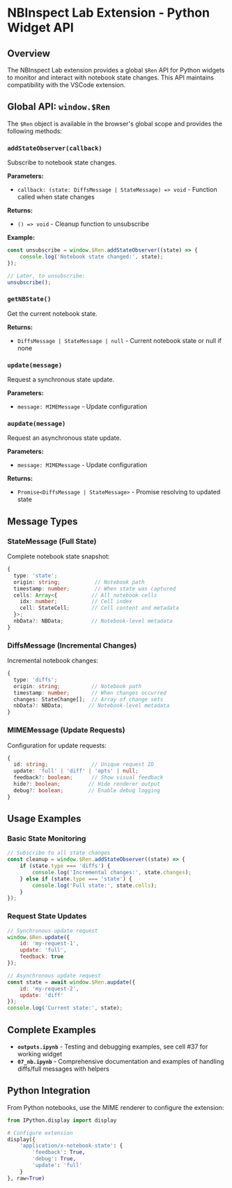 # NBInspect Lab Extension - Python Widget API

## Overview

The NBInspect Lab extension provides a global `$Ren` API for Python widgets to monitor and interact with notebook state changes. This API maintains compatibility with the VSCode extension.

## Global API: `window.$Ren`

The `$Ren` object is available in the browser's global scope and provides the following methods:

### `addStateObserver(callback)`
Subscribe to notebook state changes.

**Parameters:**
- `callback: (state: DiffsMessage | StateMessage) => void` - Function called when state changes

**Returns:**
- `() => void` - Cleanup function to unsubscribe

**Example:**
```javascript
const unsubscribe = window.$Ren.addStateObserver((state) => {
    console.log('Notebook state changed:', state);
});

// Later, to unsubscribe:
unsubscribe();
```

### `getNBState()`
Get the current notebook state.

**Returns:**
- `DiffsMessage | StateMessage | null` - Current notebook state or null if none

### `update(message)`
Request a synchronous state update.

**Parameters:**
- `message: MIMEMessage` - Update configuration

### `aupdate(message)`
Request an asynchronous state update.

**Parameters:**
- `message: MIMEMessage` - Update configuration

**Returns:**
- `Promise<DiffsMessage | StateMessage>` - Promise resolving to updated state

## Message Types

### StateMessage (Full State)
Complete notebook state snapshot:
```typescript
{
  type: 'state';
  origin: string;           // Notebook path
  timestamp: number;        // When state was captured
  cells: Array<{           // All notebook cells
    idx: number;           // Cell index
    cell: StateCell;       // Cell content and metadata
  }>;
  nbData?: NBData;         // Notebook-level metadata
}
```

### DiffsMessage (Incremental Changes)
Incremental notebook changes:
```typescript
{
  type: 'diffs';
  origin: string;          // Notebook path
  timestamp: number;       // When changes occurred
  changes: StateChange[];  // Array of change sets
  nbData?: NBData;        // Notebook-level metadata
}
```

### MIMEMessage (Update Requests)
Configuration for update requests:
```typescript
{
  id: string;              // Unique request ID
  update: 'full' | 'diff' | 'opts' | null;
  feedback?: boolean;      // Show visual feedback
  hide?: boolean;         // Hide renderer output
  debug?: boolean;        // Enable debug logging
}
```

## Usage Examples

### Basic State Monitoring
```javascript
// Subscribe to all state changes
const cleanup = window.$Ren.addStateObserver((state) => {
    if (state.type === 'diffs') {
        console.log('Incremental changes:', state.changes);
    } else if (state.type === 'state') {
        console.log('Full state:', state.cells);
    }
});
```

### Request State Updates
```javascript
// Synchronous update request
window.$Ren.update({
    id: 'my-request-1',
    update: 'full',
    feedback: true
});

// Asynchronous update request
const state = await window.$Ren.aupdate({
    id: 'my-request-2', 
    update: 'diff'
});
console.log('Current state:', state);
```

## Complete Examples

- **`outputs.ipynb`** - Testing and debugging examples, see cell #37 for working widget
- **`07_nb.ipynb`** - Comprehensive documentation and examples of handling diffs/full messages with helpers

## Python Integration

From Python notebooks, use the MIME renderer to configure the extension:

```python
from IPython.display import display

# Configure extension
display({
    'application/x-notebook-state': {
        'feedback': True,
        'debug': True,
        'update': 'full'
    }
}, raw=True)
```
```
